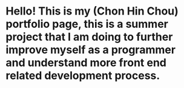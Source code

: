 # Hello! This is my (Chon Hin Chou) portfolio page, this is a summer project that I am doing to further improve myself as a programmer and understand more front end related development process.
